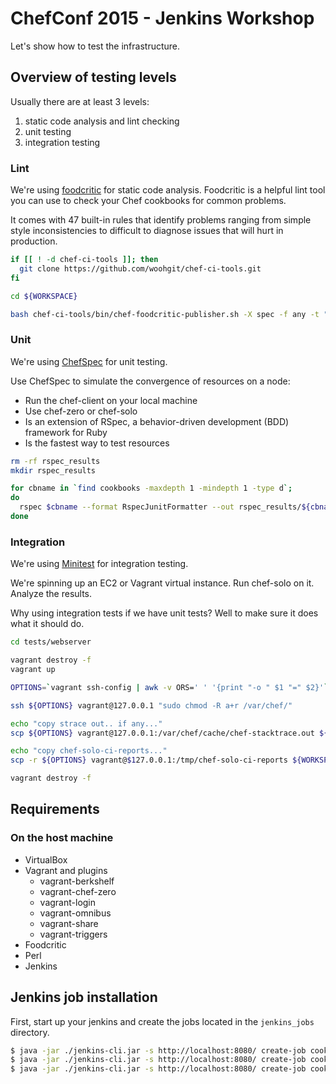 # ChefConf 2015 - Jenkins Workshop

Let's show how to test the infrastructure.

## Overview of testing levels

Usually there are at least 3 levels:

1. static code analysis and lint checking
2. unit testing
3. integration testing

### Lint

We're using [foodcritic](https://foodcritic.io) for static code analysis. Foodcritic is a helpful lint tool you can use to check your Chef cookbooks for common problems.

It comes with 47 built-in rules that identify problems ranging from simple style inconsistencies to difficult to diagnose issues that will hurt in production.

```bash
if [[ ! -d chef-ci-tools ]]; then
  git clone https://github.com/woohgit/chef-ci-tools.git
fi

cd ${WORKSPACE}

bash chef-ci-tools/bin/chef-foodcritic-publisher.sh -X spec -f any -t "~FC003"
```

### Unit

We're using [ChefSpec](https://docs.chef.io/chefspec.html) for unit testing.

Use ChefSpec to simulate the convergence of resources on a node:

- Run the chef-client on your local machine
- Use chef-zero or chef-solo
- Is an extension of RSpec, a behavior-driven development (BDD) framework for Ruby
- Is the fastest way to test resources

```bash
rm -rf rspec_results
mkdir rspec_results

for cbname in `find cookbooks -maxdepth 1 -mindepth 1 -type d`;
do
  rspec $cbname --format RspecJunitFormatter --out rspec_results/${cbname}-results.xml
done
```



### Integration

We're using [Minitest](https://github.com/seattlerb/minitest) for integration testing.

We're spinning up an EC2 or Vagrant virtual instance. Run chef-solo on it. Analyze the results.

Why using integration tests if we have unit tests? Well to make sure it does what it should do.

```bash
cd tests/webserver

vagrant destroy -f
vagrant up

OPTIONS=`vagrant ssh-config | awk -v ORS=' ' '{print "-o " $1 "=" $2}'`

ssh ${OPTIONS} vagrant@127.0.0.1 "sudo chmod -R a+r /var/chef/"

echo "copy strace out.. if any..."
scp ${OPTIONS} vagrant@127.0.0.1:/var/chef/cache/chef-stacktrace.out ${WORKSPACE}/chef-stacktrace.out

echo "copy chef-solo-ci-reports..."
scp -r ${OPTIONS} vagrant@$127.0.0.1:/tmp/chef-solo-ci-reports ${WORKSPACE}/

vagrant destroy -f

```

## Requirements

### On the host machine

- VirtualBox
- Vagrant and plugins
	- vagrant-berkshelf
	- vagrant-chef-zero
	- vagrant-login
	- vagrant-omnibus
	- vagrant-share
	- vagrant-triggers
- Foodcritic
- Perl
- Jenkins


## Jenkins job installation

First, start up your jenkins and create the jobs located in the `jenkins_jobs` directory.

```bash
$ java -jar ./jenkins-cli.jar -s http://localhost:8080/ create-job cookbooks-lint-check < jenkins_jobs/cookbooks-lint-check.config.xml
$ java -jar ./jenkins-cli.jar -s http://localhost:8080/ create-job cookbooks-unit-tests < jenkins_jobs/cookbooks-unit-tests.config.xml
$ java -jar ./jenkins-cli.jar -s http://localhost:8080/ create-job cookbooks-integration-tests < jenkins_jobs/cookbooks-integration-tests.config.xml
```